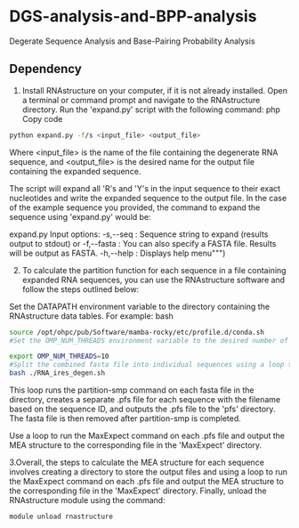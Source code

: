 # DGS-analysis-and-BPP-analysis
Degerate Sequence Analysis and Base-Pairing Probability Analysis
## Dependency
 1.  Install RNAstructure on your computer, if it is not already installed.
Open a terminal or command prompt and navigate to the RNAstructure directory.
Run the 'expand.py' script with the following command:
php
Copy code
```sh
python expand.py -f/s <input_file> <output_file>
```
Where <input_file> is the name of the file containing the degenerate RNA sequence, and <output_file> is the desired name for the output file containing the expanded sequence.

The script will expand all 'R's and 'Y's in the input sequence to their exact nucleotides and write the expanded sequence to the output file.
In the case of the example sequence you provided, the command to expand the sequence using 'expand.py' would be:


expand.py Input options:
        -s,--seq    : Sequence string to expand (results output to stdout)
               or
        -f,--fasta  : You can also specify a FASTA file. Results will be output as FASTA.
        -h,--help   : Displays help menu""")
 


 2.   To calculate the partition function for each sequence in a file containing expanded RNA sequences, you can use the RNAstructure software and follow the steps outlined below:

Set the DATAPATH environment variable to the directory containing the RNAstructure data tables. For example:
bash

```sh
source /opt/ohpc/pub/Software/mamba-rocky/etc/profile.d/conda.sh
#Set the OMP_NUM_THREADS environment variable to the desired number of threads for parallel processing. For example:

export OMP_NUM_THREADS=10
#Split the combined fasta file into individual sequences using a loop that reads the input file line by line and writes each sequence to a separate file. For example:
bash ./RNA_ires_degen.sh
```

This loop runs the partition-smp command on each fasta file in the directory, creates a separate .pfs file for each sequence with the filename based on the sequence ID, and outputs the .pfs file to the 'pfs' directory. The fasta file is then removed after partition-smp is completed.


Use a loop to run the MaxExpect command on each .pfs file and output the MEA structure to the corresponding file in the 'MaxExpect' directory.

 3.Overall, the steps to calculate the MEA structure for each sequence involves creating a directory to store the output files and using a loop to run the MaxExpect command on each .pfs file and output the MEA structure to the corresponding file in the 'MaxExpect' directory.
Finally, unload the RNAstructure module using the command:
```sh 
module unload rnastructure
```

